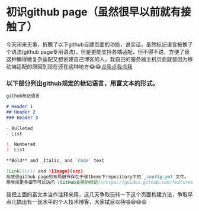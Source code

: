 # 初识github page（虽然很早以前就有接触了）
今天闲来无事，折腾了以下github自建页面的功能，说实话，虽然标记语言被换了个语法(github page专用语法)，但是更能支持各端适配，但不得不说，方便了我这种懒得做复杂适配又想创建自己博客的人，我自己的服务器主机页面就是因为移动端适配的原因到现在还在这种地方:joy::joy:[点我点我点我](http://xiaozhang.get.vip/)
### 以下部分列出github规定的标记语言，用富文本的形式。
```markdown
github标记语言

# Header 1
## Header 2
### Header 3

- Bulleted
- List

1. Numbered
2. List

**Bold** and _Italic_ and `Code` text

[Link](url) and ![Image](src)
存放该github page的布局细节存在于该theme下repository中的`_config.yml`文件。
想参阅更多细节可以访问 [GitHub支持的标记](https://guides.github.com/features/mastering-markdown/).
```
我把上面的富文本当作注释来用，这几天争取玩转一下这个页面构建方法，争取早点儿搞出有一丝水平的个人技术博客，大家拭目以待哈:laughing::laughing::laughing:
